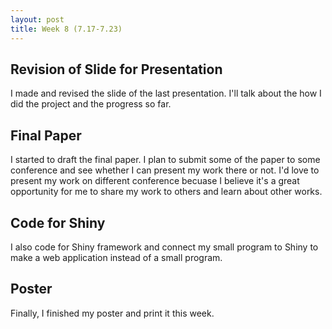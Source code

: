 ```yaml
---
layout: post
title: Week 8 (7.17-7.23) 
---
```

## Revision of Slide for Presentation
I made and revised the slide of the last presentation. I'll talk about the how I did the project and the progress so far. 

## Final Paper
I started to draft the final paper. I plan to submit some of the paper to some conference and see whether I can present my work there or not. I'd love to present my work on different conference becuase I believe it's a great opportunity for me to share my work to others and learn about other works. 

## Code for Shiny
I also code for Shiny framework and connect my small program to Shiny to make a web application instead of a small program.

## Poster
Finally, I finished my poster and print it this week.

